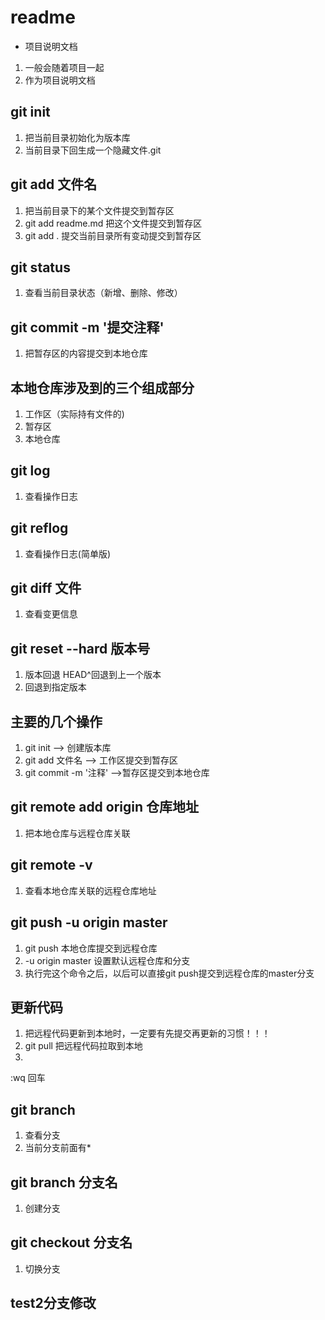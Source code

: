 # readme

+ 项目说明文档
 1. 一般会随着项目一起
 2. 作为项目说明文档

 ## git init
 1. 把当前目录初始化为版本库
 2. 当前目录下回生成一个隐藏文件.git

 ## git add 文件名
 1. 把当前目录下的某个文件提交到暂存区
 2. git add readme.md 把这个文件提交到暂存区
 3. git add . 提交当前目录所有变动提交到暂存区

 ## git status
 1. 查看当前目录状态（新增、删除、修改）

 ## git commit -m '提交注释'
 1. 把暂存区的内容提交到本地仓库

 ## 本地仓库涉及到的三个组成部分
 1. 工作区（实际持有文件的)
 2. 暂存区
 3. 本地仓库

## git log 
1. 查看操作日志

## git reflog
1. 查看操作日志(简单版)

## git diff 文件
1. 查看变更信息

## git reset --hard 版本号
1. 版本回退 HEAD^回退到上一个版本
2. 回退到指定版本

## 主要的几个操作
1. git init ——> 创建版本库
2. git add 文件名 ——> 工作区提交到暂存区
3. git commit -m '注释' ——>暂存区提交到本地仓库

## git remote add origin 仓库地址
1. 把本地仓库与远程仓库关联

## git remote -v
1. 查看本地仓库关联的远程仓库地址

## git push -u origin master
1. git push 本地仓库提交到远程仓库
2. -u origin master 设置默认远程仓库和分支
3. 执行完这个命令之后，以后可以直接git push提交到远程仓库的master分支

## 更新代码
1. 把远程代码更新到本地时，一定要有先提交再更新的习惯！！！
2. git pull 把远程代码拉取到本地
3. 
:wq 回车 

## git branch
1. 查看分支
2. 当前分支前面有*

## git branch 分支名
1. 创建分支

## git checkout 分支名
1. 切换分支
## test2分支修改
